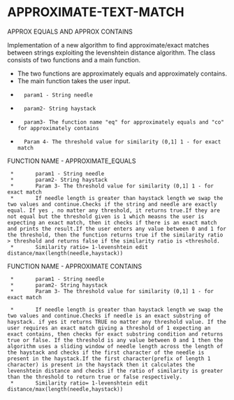 # APPROXIMATE-TEXT-MATCH
APPROX EQUALS AND APPROX CONTAINS
 
Implementation of a new algorithm to find approximate/exact matches between strings exploiting the levenshtein distance algorithm. The class consists of two functions and a main function.
 * The two functions are approximately equals and approximately contains.
 * The main function takes the user input.
 *       param1 - String needle
 *       param2- String haystack
 *       param3- The function name "eq" for approximately equals and "co" for approximately contains
 *       Param 4- The threshold value for similarity (0,1] 1 - for exact match 
FUNCTION NAME - APPROXIMATE_EQUALS

     *       param1 - String needle
     *       param2- String haystack
     *       Param 3- The threshold value for similarity (0,1] 1 - for exact match
     *       If needle length is greater than haystack length we swap the two values and continue.Checks if the string and needle are exactly equal. If yes , no matter any threshold, it returns true.If they are not equal but the threshold given is 1 which measns the user is expecting an exact match, then it checks if there is an exact match and prints the result.If the user enters any value between 0 and 1 for the threshold, then the function returns true if the similarity ratio > threshold and returns false if the similarity ratio is <threshold.
     *       Similarity ratio= 1-levenshtein edit distance/max(length(needle,haystack))
   FUNCTION NAME - APPROXIMATE CONTAINS
     
     *       param1 - String needle
     *       param2- String haystack
     *       Param 3- The threshold value for similarity (0,1] 1 - for exact match

     *       If needle length is greater than haystack length we swap the two values and continue.Checks if needle is an exact substring of haystack. if yes it returns TRUE no matter any threshold value. If the user requires an exact match giving a threshold of 1 expecting an exact contains, then checks for exact substring condition and returns true or false. If the threshold is any value between 0 and 1 then the algorithm uses a sliding window of needle length across the length of the haystack and checks if the first character of the needle is present in the haystack.If the first character(prefix of length 1 character) is present in the haystack then it calculates the levenshtein distance and checks if the ratio of similarity is greater than the threshold to return true or false respectively.
     *       Similarity ratio= 1-levenshtein edit distance/max(length(needle,haystack))
